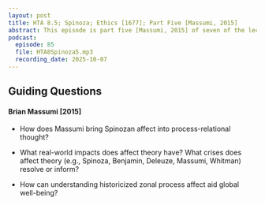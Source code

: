 ```yaml
---
layout: post
title: HTA 8.5; Spinoza; Ethics [1677]; Part Five [Massumi, 2015]
abstract: This episode is part five [Massumi, 2015] of seven of the lecture series [HTA 8] on affect theory grounded in Baruch Spinoza's Ethics [1677], excerpt from Part III, and developed through the writings, seminars, and interviews of Walter Benjamin [1940], Gilles Deleuze [1981], Brian Massumi [2015], Justin Hill [2019], and Ed Casey [2022].
podcast:
  episode: 85
  file: HTA8Spinoza5.mp3
  recording_date: 2025-10-07
---
```


## Guiding Questions

#### Brian Massumi [2015]

* How does Massumi bring Spinozan affect into process-relational thought?

* What real-world impacts does affect theory have? What crises does affect theory (e.g., Spinoza, Benjamin, Deleuze, Massumi, Whitman) resolve or inform?

* How can understanding historicized zonal process affect aid global well-being?
